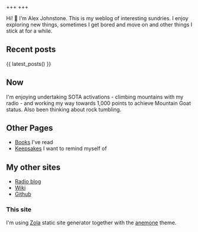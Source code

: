 +++
+++

Hi! 👋 I'm Alex Johnstone. This is my weblog of interesting sundries. I enjoy exploring new things, sometimes I get bored and move on and other things I stick at for a while.

## Recent posts

{{ latest_posts() }}


## Now

I'm enjoying undertaking SOTA activations - climbing mountains with my radio - and working my way towards 1,000 points to achieve Mountain Goat status. Also been thinking about rock tumbling.



## Other Pages

* [Books](@/books.md) I've read
* [Keepsakes](@/keep.md) I want to remind myself of

## My other sites

* [Radio blog](https://gm5alx.uk)
* [Wiki](https://wiki.alexjj.com)
* [Github](https://github.com/alexjj)

### This site

I'm using [Zola](https://www.getzola.org/) static site generator together with the [anemone](https://github.com/Speyll/anemone) theme.
